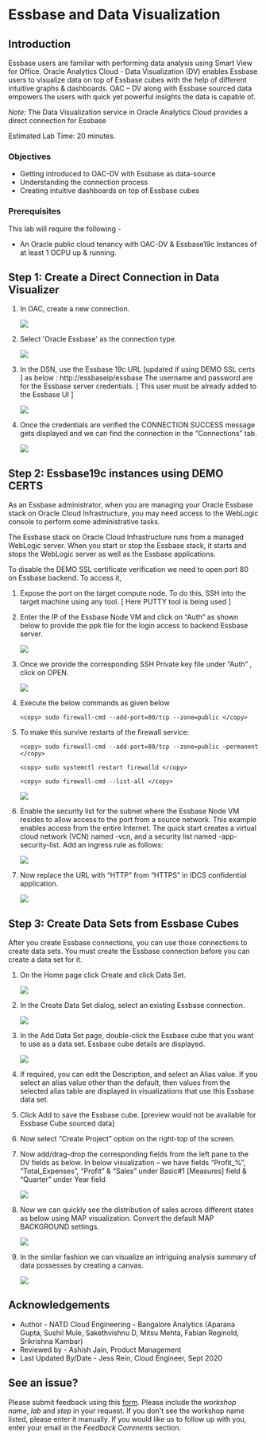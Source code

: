 # Essbase and Data Visualization

## Introduction

Essbase users are familiar with performing data analysis using Smart View for Office. Oracle Analytics Cloud - Data Visualization (DV) enables Essbase users to visualize data on top of Essbase cubes with the help of different intuitive graphs & dashboards. OAC – DV along with Essbase sourced data empowers the users with quick yet powerful insights the data is capable of.  

*Note:* The Data Visualization service in Oracle Analytics Cloud provides a direct connection for Essbase

Estimated Lab Time: 20 minutes.

### Objectives

* Getting introduced to OAC-DV with Essbase as data-source
* Understanding the connection process
* Creating intuitive dashboards on top of Essbase cubes

### Prerequisites

This lab will require the following -

*	An Oracle public cloud tenancy with OAC-DV & Essbase19c Instances of at least 1 OCPU up & running.


## **Step 1:** Create a Direct Connection in Data Visualizer

1. In OAC, create a new connection.

    ![](./images/image18_1.png "")

2. Select 'Oracle Essbase' as the connection type.

    ![](./images/image18_2.png "")

3. In the DSN, use the Essbase 19c URL [updated if using DEMO SSL certs ] as below :
http://essbaseip/essbase
The username and password are for the Essbase server credentials. [ This user must be already added to the Essbase UI ]

    ![](./images/image18_3.png "")

4. Once the credentials are verified the CONNECTION SUCCESS message gets displayed and we can find the connection in the “Connections” tab.

    ![](./images/image18_4.png "")

## **Step 2:** Essbase19c instances using DEMO CERTS

As an Essbase administrator, when you are managing your Oracle Essbase stack on Oracle Cloud Infrastructure, you may need access to the WebLogic console to perform some administrative tasks.

The Essbase stack on Oracle Cloud Infrastructure runs from a managed WebLogic server. When you start or stop the Essbase stack, it starts and stops the WebLogic server as well as the Essbase applications.

To disable the DEMO SSL certificate verification we need to open port 80 on Essbase backend. To access it,

1.	Expose the port on the target compute node. To do this, SSH into the target machine  using any tool. [ Here PUTTY tool is being used ]

2.	Enter the IP of the Essbase Node VM and click on “Auth” as shown below to provide the ppk file for the login access to backend Essbase server.

    ![](./images/image18_5.png "")

3.	Once we provide the corresponding SSH Private key file under “Auth” , click on OPEN.

    ![](./images/image18_6.png "")

4.	Execute the below commands as given below

    ```
    <copy> sudo firewall-cmd --add-port=80/tcp --zone=public </copy>
    ```

5. To make this survive restarts of the firewall service:

    ```
    <copy> sudo firewall-cmd --add-port=80/tcp --zone=public –permanent </copy>
    ```

    ```
    <copy> sudo systemctl restart firewalld </copy>
    ```

    ```
    <copy> sudo firewall-cmd --list-all </copy>
    ```

    ![](./images/image18_7.png "")

6.  Enable the security list for the subnet where the Essbase Node VM resides to allow access to the port from a source network. This example enables access from the entire Internet. The quick start creates a virtual cloud network (VCN) named <prefix>-vcn, and a security list named <prefix>-app-security-list. Add an ingress rule as follows:

    ![](./images/image18_8.png "")

7. Now replace the URL with “HTTP” from “HTTPS” in IDCS confidential application.

    ![](./images/image18_9.png "")

## **Step 3:** Create Data Sets from Essbase Cubes

After you create Essbase connections, you can use those connections to create data sets. You must create the Essbase connection before you can create a data set for it.

1.	On the Home page click Create and click Data Set.

    ![](./images/image18_10.png "")

2.	In the Create Data Set dialog, select an existing Essbase connection.

    ![](./images/image18_11.png "")

3.	In the Add Data Set page, double-click the Essbase cube that you want to use as a data set. Essbase cube details are displayed.

    ![](./images/image18_12.png "")

4.	If required, you can edit the Description, and select an Alias value. If you select an alias value other than the default, then values from the selected alias table are displayed in visualizations that use this Essbase data set.

5.	Click Add to save the Essbase cube. [preview would not be available for Essbase Cube sourced data]

6.	Now select “Create Project” option on the right-top of the screen.

7.	Now add/drag-drop the corresponding fields from the left pane to the DV fields as below. In below visualization – we have fields “Profit_%”, “Total_Expenses”, “Profit” & “Sales” under Basic#1 [Measures] field & “Quarter” under Year field      

    ![](./images/image18_13.png "")

8.	Now we can quickly see the distribution of sales across different states as below using MAP visualization. Convert the default MAP BACKGROUND settings.

    ![](./images/image18_14.png "")

9.	In the similar fashion we can visualize an intriguing analysis summary of data possesses by creating a canvas.

    ![](./images/image18_15.png "")

## Acknowledgements

* Author - NATD Cloud Engineering - Bangalore Analytics (Aparana Gupta, Sushil Mule, Sakethvishnu D, Mitsu Mehta, Fabian Reginold, Srikrishna Kambar)
* Reviewed by - Ashish Jain, Product Management
* Last Updated By/Date - Jess Rein, Cloud Engineer, Sept 2020

## See an issue?
Please submit feedback using this [form](https://apexapps.oracle.com/pls/apex/f?p=133:1:::::P1_FEEDBACK:1). Please include the *workshop name*, *lab* and *step* in your request.  If you don't see the workshop name listed, please enter it manually. If you would like us to follow up with you, enter your email in the *Feedback Comments* section.
